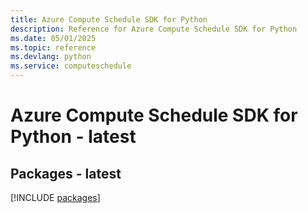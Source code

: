 ```yaml
---
title: Azure Compute Schedule SDK for Python
description: Reference for Azure Compute Schedule SDK for Python
ms.date: 05/01/2025
ms.topic: reference
ms.devlang: python
ms.service: computeschedule
---
```

# Azure Compute Schedule SDK for Python - latest
## Packages - latest
[!INCLUDE [packages](compute-schedule-index.md)]